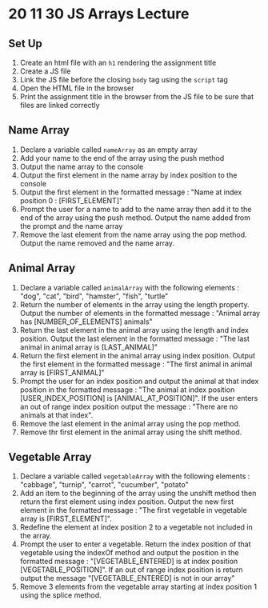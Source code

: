 # 20 11 30 JS Arrays Lecture

## Set Up
1. Create an html file with an `h1` rendering the assignment title
1. Create a JS file 
1. Link the JS file before the closing `body` tag using the `script` tag
1. Open the HTML file in the browser
1. Print the assignment title in the browser from the JS file to be sure that files are linked correctly

## Name Array
1. Declare a variable called `nameArray` as an empty array
1. Add your name to the end of the array using the push method
1. Output the name array to the console
1. Output the first element in the name array by index position to the console
1. Output the first element in the formatted message : "Name at index position 0 : [FIRST_ELEMENT]"
1. Prompt the user for a name to add to the name array then add it to the end of the array using the push method. Output the name added from the prompt and the name array
1. Remove the last element from the name array using the pop method. Output the name removed and the name array.

## Animal Array
1. Declare a variable called `animalArray` with the following elements : "dog", "cat", "bird", "hamster", "fish", "turtle"
1. Return the number of elements in the array using the length property. Output the number of elements in the formatted message : "Animal array has [NUMBER_OF_ELEMENTS] animals"
1. Return the last element in the animal array using the length and index position. Output the last element in the formatted message : "The last animal in animal array is [LAST_ANIMAL]"
1. Return the first element in the animal array using index position. Output the first element in the formatted message : "The first animal in animal array is [FIRST_ANIMAL]"
1. Prompt the user for an index position and output the animal at that index position in the formatted message : "The animal at index position [USER_INDEX_POSITION] is [ANIMAL_AT_POSITION]". If the user enters an out of range index position output the message : "There are no animals at that index".
1. Remove the last element in the animal array using the pop method. 
1. Remove thr first element in the animal array using the shift method.

## Vegetable Array
1. Declare a variable called `vegetableArray` with the following elements : "cabbage", "turnip", "carrot", "cucumber", "potato"
1. Add an item to the beginning of the array using the unshift method then return the first element using index position. Output the new first element in the formatted message : "The first vegetable in vegetable array is [FIRST_ELEMENT]".
1. Redefine the element at index position 2 to a vegetable not included in the array.
1. Prompt the user to enter a vegetable. Return the index position of that vegetable using the indexOf method and output the position in the formatted message : "[VEGETABLE_ENTERED] is at index position [VEGETABLE_POSITION]". If an out of range index position is return output the message "[VEGETABLE_ENTERED] is not in our array"
1. Remove 3 elements from the vegetable array starting at index position 1 using the splice method. 
